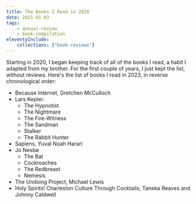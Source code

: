 ```yaml
---
title: The Books I Read in 2020
date: 2021-01-03
tags:
    - annual-review 
    - book-compilation
eleventyInclude:
    collections: ["book-reviews"]
---
```


Starting in 2020, I began keeping track of all of the books I read, a habit I adapted from my brother.  For the first couple of years, I just kept the list, without reviews.  Here's the list of books I read in 2023, in reverse chronological order:

-   Because Internet, Gretchen McCulloch
-   Lars Kepler:
	-  The Hypnotist
	-   The Nightmare
	-   The Fire-Witness
	-   The Sandman
	-   Stalker
	-   The Rabbit Hunter
-   Sapiens, Yuval Noah Harari
-   Jo Nesbø
	-   The Bat
	-   Cockroaches
	-   The Redbreast
	-   Nemesis
-   The Undoing Project, Michael Lewis
-   Holy Spirits! Charleston Culture Through Cocktails, Taneka Reaves and Johnny Caldwell